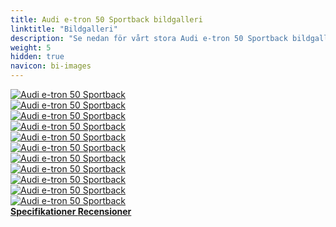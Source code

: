 ```yaml
---
title: Audi e-tron 50 Sportback bildgalleri
linktitle: "Bildgalleri"
description: "Se nedan för vårt stora Audi e-tron 50 Sportback bildgalleri. Klicka på bilderna för högupplösta versioner."
weight: 5
hidden: true
navicon: bi-images
---
```

<!-- markdownlint-disable MD033 -->
<div class="row" id ="my-gallery">
	<div class="pswp-grid-item col-6 col-md-4">
		<a href="https://media.evkx.net/multimedia/models/audi/e-tron/e-tron_50_sportback/exterior_1.jpg"
data-pswp-src="https://media.evkx.net/multimedia/models/audi/e-tron/e-tron_50_sportback/exterior_1.jpg"
data-pswp-width="3000"
data-pswp-height="2249" 
target="_blank">
			<img src="https://media.evkx.net/multimedia/models/audi/e-tron/e-tron_50_sportback/exterior_1_xst.jpg" alt="Audi e-tron 50 Sportback" class="img-fluid " />
		</a>
	</div>
	<div class="pswp-grid-item col-6 col-md-4">
		<a href="https://media.evkx.net/multimedia/models/audi/e-tron/e-tron_50_sportback/exterior_2.jpg"
data-pswp-src="https://media.evkx.net/multimedia/models/audi/e-tron/e-tron_50_sportback/exterior_2.jpg"
data-pswp-width="3000"
data-pswp-height="2001" 
target="_blank">
			<img src="https://media.evkx.net/multimedia/models/audi/e-tron/e-tron_50_sportback/exterior_2_xst.jpg" alt="Audi e-tron 50 Sportback" class="img-fluid " />
		</a>
	</div>
	<div class="pswp-grid-item col-6 col-md-4">
		<a href="https://media.evkx.net/multimedia/models/audi/e-tron/e-tron_50_sportback/frontseats_1.jpg"
data-pswp-src="https://media.evkx.net/multimedia/models/audi/e-tron/e-tron_50_sportback/frontseats_1.jpg"
data-pswp-width="3000"
data-pswp-height="2249" 
target="_blank">
			<img src="https://media.evkx.net/multimedia/models/audi/e-tron/e-tron_50_sportback/frontseats_1_xst.jpg" alt="Audi e-tron 50 Sportback" class="img-fluid " />
		</a>
	</div>
	<div class="pswp-grid-item col-6 col-md-4">
		<a href="https://media.evkx.net/multimedia/models/audi/e-tron/e-tron_50_sportback/headlights_1.jpg"
data-pswp-src="https://media.evkx.net/multimedia/models/audi/e-tron/e-tron_50_sportback/headlights_1.jpg"
data-pswp-width="3000"
data-pswp-height="2249" 
target="_blank">
			<img src="https://media.evkx.net/multimedia/models/audi/e-tron/e-tron_50_sportback/headlights_1_xst.jpg" alt="Audi e-tron 50 Sportback" class="img-fluid " />
		</a>
	</div>
	<div class="pswp-grid-item col-6 col-md-4">
		<a href="https://media.evkx.net/multimedia/models/audi/e-tron/e-tron_50_sportback/main_1.jpg"
data-pswp-src="https://media.evkx.net/multimedia/models/audi/e-tron/e-tron_50_sportback/main_1.jpg"
data-pswp-width="3000"
data-pswp-height="1991" 
target="_blank">
			<img src="https://media.evkx.net/multimedia/models/audi/e-tron/e-tron_50_sportback/main_1_xst.jpg" alt="Audi e-tron 50 Sportback" class="img-fluid " />
		</a>
	</div>
	<div class="pswp-grid-item col-6 col-md-4">
		<a href="https://media.evkx.net/multimedia/models/audi/e-tron/e-tron_50_sportback/screens_1.jpg"
data-pswp-src="https://media.evkx.net/multimedia/models/audi/e-tron/e-tron_50_sportback/screens_1.jpg"
data-pswp-width="3000"
data-pswp-height="2001" 
target="_blank">
			<img src="https://media.evkx.net/multimedia/models/audi/e-tron/e-tron_50_sportback/screens_1_xst.jpg" alt="Audi e-tron 50 Sportback" class="img-fluid " />
		</a>
	</div>
	<div class="pswp-grid-item col-6 col-md-4">
		<a href="https://media.evkx.net/multimedia/models/audi/e-tron/e-tron_50_sportback/screens_2.jpg"
data-pswp-src="https://media.evkx.net/multimedia/models/audi/e-tron/e-tron_50_sportback/screens_2.jpg"
data-pswp-width="3000"
data-pswp-height="2001" 
target="_blank">
			<img src="https://media.evkx.net/multimedia/models/audi/e-tron/e-tron_50_sportback/screens_2_xst.jpg" alt="Audi e-tron 50 Sportback" class="img-fluid " />
		</a>
	</div>
	<div class="pswp-grid-item col-6 col-md-4">
		<a href="https://media.evkx.net/multimedia/models/audi/e-tron/e-tron_50_sportback/secondrowseats_1.jpg"
data-pswp-src="https://media.evkx.net/multimedia/models/audi/e-tron/e-tron_50_sportback/secondrowseats_1.jpg"
data-pswp-width="3000"
data-pswp-height="2249" 
target="_blank">
			<img src="https://media.evkx.net/multimedia/models/audi/e-tron/e-tron_50_sportback/secondrowseats_1_xst.jpg" alt="Audi e-tron 50 Sportback" class="img-fluid " />
		</a>
	</div>
	<div class="pswp-grid-item col-6 col-md-4">
		<a href="https://media.evkx.net/multimedia/models/audi/e-tron/e-tron_50_sportback/trunk_1.jpg"
data-pswp-src="https://media.evkx.net/multimedia/models/audi/e-tron/e-tron_50_sportback/trunk_1.jpg"
data-pswp-width="3000"
data-pswp-height="2001" 
target="_blank">
			<img src="https://media.evkx.net/multimedia/models/audi/e-tron/e-tron_50_sportback/trunk_1_xst.jpg" alt="Audi e-tron 50 Sportback" class="img-fluid " />
		</a>
	</div>
	<div class="pswp-grid-item col-6 col-md-4">
		<a href="https://media.evkx.net/multimedia/models/audi/e-tron/e-tron_50_sportback/trunk_2.jpg"
data-pswp-src="https://media.evkx.net/multimedia/models/audi/e-tron/e-tron_50_sportback/trunk_2.jpg"
data-pswp-width="3000"
data-pswp-height="2000" 
target="_blank">
			<img src="https://media.evkx.net/multimedia/models/audi/e-tron/e-tron_50_sportback/trunk_2_xst.jpg" alt="Audi e-tron 50 Sportback" class="img-fluid " />
		</a>
	</div>
	<div class="pswp-grid-item col-6 col-md-4">
		<a href="https://media.evkx.net/multimedia/models/audi/e-tron/e-tron_50_sportback/trunk_3.jpg"
data-pswp-src="https://media.evkx.net/multimedia/models/audi/e-tron/e-tron_50_sportback/trunk_3.jpg"
data-pswp-width="3000"
data-pswp-height="2001" 
target="_blank">
			<img src="https://media.evkx.net/multimedia/models/audi/e-tron/e-tron_50_sportback/trunk_3_xst.jpg" alt="Audi e-tron 50 Sportback" class="img-fluid " />
		</a>
	</div>
</div>
<script type="module">
  import PhotoSwipeLightbox from '/js/photoswipe-lightbox.esm.js';
    const lightbox = new PhotoSwipeLightbox({
       gallery: '#my-gallery',
        children: 'a',
        pswpModule: () => import('/js/photoswipe.esm.js')
    });
lightbox.init();
</script>
<div class="mt-3 mb-3">
<a href="../specifications/" class="text-decoration-none text-black">
<strong><i class="bi-arrow-left"></i> Specifikationer </strong>
</a>
<a href="../reviews/" class="text-decoration-none text-black float-end">
<strong>Recensioner <i class="bi-arrow-right"></i></strong>
</a>
</div>
